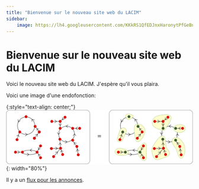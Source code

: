 ```yaml
---
title: "Bienvenue sur le nouveau site web du LACIM"
sidebar:
    image: https://lh4.googleusercontent.com/KKkRS1QfEDJnxHaronytPfGeBnkFEmgvKNSxV__pqWkVclqtPODJj2FZCpuRlrzJq2pASA=w1280
---
```


# Bienvenue sur le nouveau site web du LACIM

Voici le nouveau site web du LACIM. J'espère qu'il vous plaira.

Voici une image d'une endofonction:

{:style="text-align: center;"}
![une endofonction](/images/endo.jpeg){: width="80%"}

Il y a un [flux pour les annonces](/feed.xml).
